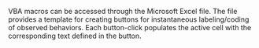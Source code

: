 VBA macros can be accessed through the Microsoft Excel file. The file provides a template for creating buttons for instantaneous labeling/coding of observed behaviors. Each button-click populates the active cell with the corresponding text defined in the button.
